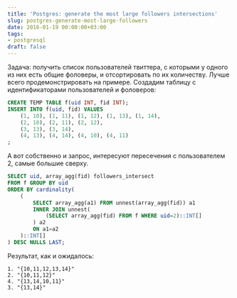 ```yaml
---
title: 'Postgres: generate the most large followers intersections'
slug: postgres-generate-most-large-followers
date: 2016-01-19 00:00:00+03:00
tags:
- postgresql
draft: false
---
```


Задача: получить список пользователей твиттера, с которыми у одного из них есть общие фоловеры, и отсортировать по их количеству. Лучше всего продемонстрировать на примере. Создадим таблицу с идентификаторами пользователей и фоловеров:

```sql
CREATE TEMP TABLE f(uid INT, fid INT);
INSERT INTO f(uid, fid) VALUES
    (1, 10), (1, 11), (1, 12), (1, 13), (1, 14),
    (2, 10), (2, 11), (2, 12),
    (3, 13), (3, 14),
    (4, 13), (4, 14), (4, 10), (4, 11)
;
```

А вот собственно и запрос, интересуют пересечения с пользователем 2, самые большие сверху.

```sql
SELECT uid, array_agg(fid) followers_intersect
FROM f GROUP BY uid
ORDER BY cardinality(
    (
        SELECT array_agg(a1) FROM unnest(array_agg(fid)) a1
        INNER JOIN unnest(
            (SELECT array_agg(fid) FROM f WHERE uid=2)::INT[]
        ) a2
        ON a1=a2
    )::INT[]
) DESC NULLS LAST;
```

Результат, как и ожидалось:

```
1. "{10,11,12,13,14}"
2. "{10,11,12}"
4. "{13,14,10,11}"
3. "{13,14}"
```